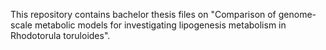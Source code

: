 This repository contains bachelor thesis files on "Comparison of genome-scale metabolic models for investigating
lipogenesis metabolism in Rhodotorula toruloides". 
